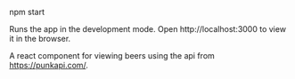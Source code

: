 npm start

Runs the app in the development mode. Open http://localhost:3000 to view it in the browser.

A react component for viewing beers using the api from  https://punkapi.com/. 
